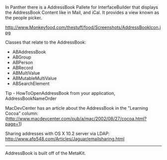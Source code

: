 

In Panther there is a AddressBook Pallete for InterfaceBuilder that displays the AddressBook Content like in Mail, and iCal.  It provides a view known as the people picker.

http://www.Monkeyfood.com/thestuff/food/Screenshots/AddressBookIcon.jpg



Classes that relate to the AddressBook:
 

*  ABAddressBook
*  ABGroup
*  ABPerson
*  ABRecord
*  ABMultiValue
*  ABMutableMultiValue
*  ABSearchElement

  

Tip - HowToOpenAddressBook from your application, AddressBookNameOrder


MacDevCenter has an article about the AddressBook in the "Learning Cocoa" column: (http://www.macdevcenter.com/pub/a/mac/2002/08/27/cocoa.html?page=1)

Sharing addresses with OS X 10.2 server via LDAP: http://www.afp548.com/Articles/Jaguar/emailsharing.html

----

AddressBook is built off of the MetaKit.
